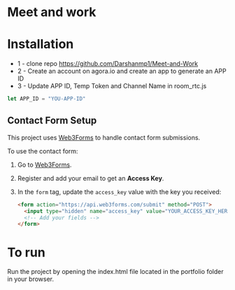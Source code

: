 # Meet and work
# Installation
* 1 - clone repo https://github.com/Darshanmp1/Meet-and-Work
* 2 - Create an account on agora.io and create an app to generate an APP ID
* 3 - Update APP ID, Temp Token and Channel Name in room_rtc.js
```javascript
let APP_ID = "YOU-APP-ID"
```

## Contact Form Setup

This project uses [Web3Forms](https://web3forms.com/) to handle contact form submissions.

To use the contact form:

1. Go to [Web3Forms](https://web3forms.com/).
2. Register and add your email to get an **Access Key**.
3. In the `form` tag, update the `access_key` value with the key you received:

   ```html
   <form action="https://api.web3forms.com/submit" method="POST">
     <input type="hidden" name="access_key" value="YOUR_ACCESS_KEY_HERE">
     <!-- Add your fields -->
   </form>
# To run
 Run the project by opening the index.html file located in the portfolio folder in your browser.



